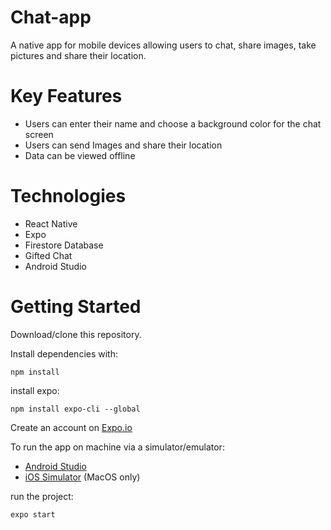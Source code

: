# Chat-app
A native app for mobile devices allowing users to chat, share images, take pictures and share their location.

# Key Features
- Users can enter their name and choose a background color for the chat screen
- Users can send Images and share their location
- Data can be viewed offline

# Technologies
- React Native
- Expo
- Firestore Database
- Gifted Chat
- Android Studio

# Getting Started

Download/clone this repository.

Install dependencies with:
```
npm install
```

install expo:
```
npm install expo-cli --global
```
Create an account on [Expo.io](https://expo.io)

To run the app on machine via a simulator/emulator: 
- [Android Studio](https://docs.expo.io/workflow/android-studio-emulator/)
- [iOS Simulator](https://docs.expo.io/workflow/ios-simulator/) (MacOS only)

run the project:
```
expo start
```


